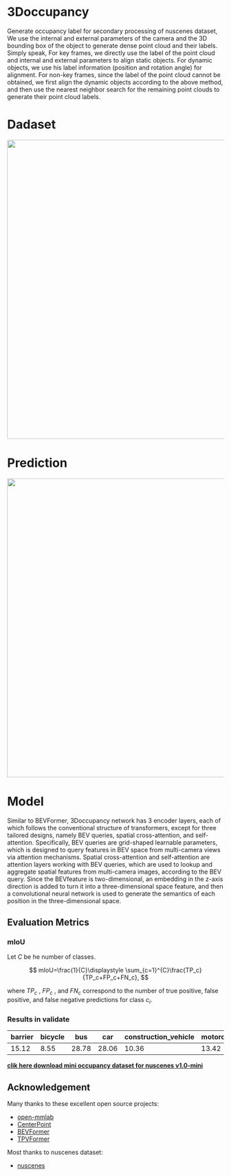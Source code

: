 # 3Doccupancy
Generate occupancy label for secondary processing of nuscenes dataset, We use the internal and external parameters of the camera and the 3D bounding box of the object to generate dense point cloud and their labels. 
Simply speak, For key frames, we directly use the label of the point cloud and internal and external parameters to align static objects. For dynamic objects, we use his label information (position and rotation angle) for alignment. For non-key frames, since the label of the point cloud cannot be obtained, we first align the dynamic objects according to the above method, and then use the nearest neighbor search for the remaining point clouds to generate their point cloud labels.

# Dadaset
<img src="./assets/demo.gif" width="696px">

# Prediction
<img src="./assets/prediction.gif" width="696px">

# Model
Similar to BEVFormer, 3Doccupancy network has 3 encoder layers, each of which follows the conventional structure of transformers, except for three tailored designs, namely BEV queries, spatial cross-attention, and  self-attention. Specifically, BEV queries are grid-shaped learnable parameters, which is designed to query features in BEV space from multi-camera views via attention mechanisms. Spatial cross-attention and self-attention are attention layers working with BEV queries, which are used to lookup and aggregate spatial features from multi-camera images, according to the BEV query. Since the BEVfeature is two-dimensional, an embedding in the z-axis direction is added to turn it into a three-dimensional space feature, and then a convolutional neural network is used to generate the semantics of each position in the three-dimensional space.


## Evaluation Metrics

### mIoU

Let $C$ be he number of classes. 

$$
    mIoU=\frac{1}{C}\displaystyle \sum_{c=1}^{C}\frac{TP_c}{TP_c+FP_c+FN_c},
$$

where $TP_c$ , $FP_c$ , and $FN_c$ correspond to the number of true positive, false positive, and false negative predictions for class $c_i$.
### Results in validate

| barrier | bicycle | bus | car | construction_vehicle | motorcycle | pedestrian | traffic_cone | trailer |  truck | driveable_surface | other_flat | sidewalk | terrain | manmade | vegetation |  miou |
| -- | --|--| -- | --|--|--|--|--|--|--|--| --|----------------------|---|------ | -------------------------------- |
| 15.12 | 8.55 | 28.78 | 28.06 | 10.36 | 13.42 | 9.22 | 4.57 | 17.38 | 22.56 | 48.38 | 22.57 | 29.11 | 25.81 | 16.22 |20.77 | 20.056  

[**clik here download mini occupancy dataset for nuscenes v1.0-mini**](https://drive.google.com/file/d/1n48IIy1poOOusHujyGhuDx_QZkPeI6ki/view?usp=sharing)

## Acknowledgement

Many thanks to these excellent open source projects:

- [open-mmlab](https://github.com/open-mmlab)
- [CenterPoint](https://github.com/tianweiy/CenterPoint)
- [BEVFormer](https://github.com/fundamentalvision/BEVFormer)
- [TPVFormer](https://github.com/wzzheng/TPVFormer)

Most thanks to nuscenes dataset:
- [nuscenes](https://www.nuscenes.org/nuscenes)
